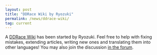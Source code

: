 ```yaml
---
layout: post
title: "DDRace Wiki by Ryozuki"
permalink: /news/ddrace-wiki/
tag: current
---
```

A [DDRace Wiki](http://wiki.ddnet.tw/wiki/DDRace) has been started by Ryozuki. Feel free to help with fixing mistakes, extending articles, writing new ones and translating them into other languages! You may also join the discussion [in the forum](http://forum.ddnet.tw/viewtopic.php?t=2969).
